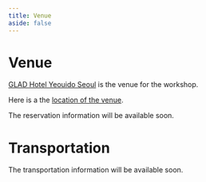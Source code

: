 ```yaml
---
title: Venue
aside: false
---
```



# Venue

[GLAD Hotel Yeouido Seoul](https://www.glad-hotels.com/yeouido/index.do?locale=en) is the venue for the workshop. 

Here is a the [location of the venue](https://maps.app.goo.gl/YHT8KQnnpna6hvMw5).

The reservation information will be available soon.


# Transportation

The transportation information will be available soon.
